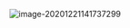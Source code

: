 ![image-20201221141737299](C:\Users\Wenqliu\AppData\Roaming\Typora\typora-user-images\image-20201221141737299.png)